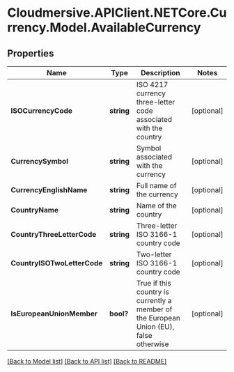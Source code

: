 # Cloudmersive.APIClient.NETCore.Currency.Model.AvailableCurrency
## Properties

Name | Type | Description | Notes
------------ | ------------- | ------------- | -------------
**ISOCurrencyCode** | **string** | ISO 4217 currency three-letter code associated with the country | [optional] 
**CurrencySymbol** | **string** | Symbol associated with the currency | [optional] 
**CurrencyEnglishName** | **string** | Full name of the currency | [optional] 
**CountryName** | **string** | Name of the country | [optional] 
**CountryThreeLetterCode** | **string** | Three-letter ISO 3166-1 country code | [optional] 
**CountryISOTwoLetterCode** | **string** | Two-letter ISO 3166-1 country code | [optional] 
**IsEuropeanUnionMember** | **bool?** | True if this country is currently a member of the European Union (EU), false otherwise | [optional] 

[[Back to Model list]](../README.md#documentation-for-models) [[Back to API list]](../README.md#documentation-for-api-endpoints) [[Back to README]](../README.md)

